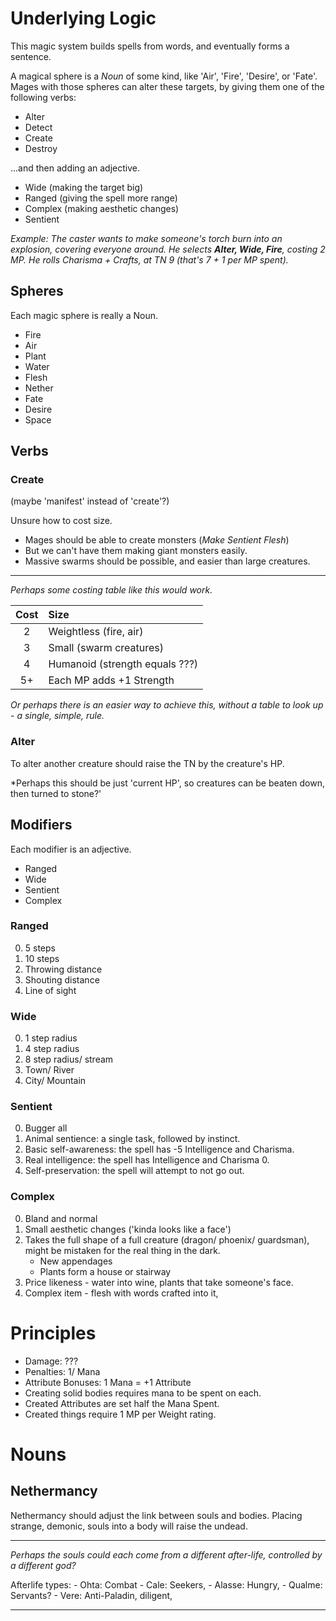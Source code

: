 # Underlying Logic

This magic system builds spells from words, and eventually forms a sentence.

A magical sphere is a *Noun* of some kind, like 'Air', 'Fire', 'Desire', or 'Fate'.
Mages with those spheres can alter these targets, by giving them one of the following verbs:

- Alter
- Detect
- Create
- Destroy

...and then adding an adjective.

- Wide (making the target big)
- Ranged (giving the spell more range)
- Complex (making aesthetic changes)
- Sentient

*Example: The caster wants to make someone's torch burn into an explosion, covering everyone around. He selects **Alter, Wide, Fire**, costing 2 MP. He rolls Charisma + Crafts, at TN 9 (that's 7 + 1 per MP spent).*

## Spheres

Each magic sphere is really a Noun.

- Fire
- Air
- Plant
- Water
- Flesh
- Nether
- Fate
- Desire
- Space

## Verbs

### Create

(maybe 'manifest' instead of 'create'?)

Unsure how to cost size.

- Mages should be able to create monsters (*Make Sentient Flesh*)
- But we can't have them making giant monsters easily.
- Massive swarms should be possible, and easier than large creatures.

---

*Perhaps some costing table like this would work.*

| Cost | Size                                |
|:----:|:------------------------------------|
|  2   | Weightless (fire, air)              |
|  3   | Small (swarm creatures)             |
|  4   | Humanoid (strength equals ???)      |
|  5+  | Each MP adds +1 Strength            |

*Or perhaps there is an easier way to achieve this, without a table to look up - a single, simple, rule.*

### Alter

To alter another creature should raise the TN by the creature's HP.

*Perhaps this should be just 'current HP', so creatures can be beaten down, then turned to stone?'

## Modifiers

Each modifier is an adjective.

- Ranged
- Wide
- Sentient
- Complex

### Ranged

0. 5 steps
1. 10 steps
2. Throwing distance
3. Shouting distance
4. Line of sight

### Wide

0. 1 step radius
1. 4 step radius
2. 8 step radius/ stream
3. Town/ River
4. City/ Mountain

### Sentient

0. Bugger all
1. Animal sentience: a single task, followed by instinct.
2. Basic self-awareness: the spell has -5 Intelligence and Charisma.
3. Real intelligence: the spell has Intelligence and Charisma 0.
4. Self-preservation: the spell will attempt to not go out.

### Complex

0. Bland and normal
1. Small aesthetic changes ('kinda looks like a face')
2. Takes the full shape of a full creature (dragon/ phoenix/ guardsman), might be mistaken for the real thing in the dark.
    - New appendages
    - Plants form a house or stairway
3. Price likeness - water into wine, plants that take someone's face.
4. Complex item - flesh with words crafted into it, 

# Principles

- Damage: ???
- Penalties: 1/ Mana
- Attribute Bonuses: 1 Mana = +1 Attribute
- Creating solid bodies requires mana to be spent on each.
- Created Attributes are set half the Mana Spent.
- Created things require 1 MP per Weight rating.



# Nouns

## Nethermancy

Nethermancy should adjust the link between souls and bodies.
Placing strange, demonic, souls into a body will raise the undead.


---
*Perhaps the souls could each come from a different after-life, controlled by a different god?*

Afterlife types:
    - Ohta: Combat
    - Cale: Seekers, 
    - Alasse: Hungry, 
    - Qualme: Servants?
    - Vere: Anti-Paladin, diligent, 

---


